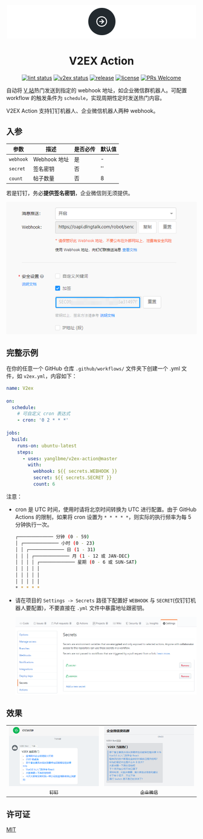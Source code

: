 <p align="center">
  <a href="https://github.com/yanglbme/v2ex-action">
    <img src="./images/logo.png">
  </a>
</p>

<h1 align="center">V2EX Action</h1>

<div align="center">

[![lint status](https://github.com/yanglbme/v2ex-action/workflows/Lint/badge.svg)](https://github.com/yanglbme/v2ex-action/actions) [![v2ex status](https://github.com/yanglbme/v2ex-action/workflows/V2ex/badge.svg)](https://github.com/yanglbme/v2ex-action/actions) [![release](https://img.shields.io/github/v/release/yanglbme/v2ex-action.svg)](../../releases) [![license](https://badgen.net/github/license/yanglbme/v2ex-action)](./LICENSE) [![PRs Welcome](https://badgen.net/badge/PRs/welcome/green)](../../pulls)

</div>

自动将 [V 站](https://v2ex.com)热门发送到指定的 webhook 地址，如企业微信群机器人。可配置 workflow 的触发条件为 `schedule`，实现周期性定时发送热门内容。

V2EX Action 支持钉钉机器人、企业微信机器人两种 webhook。

## 入参

|  参数  |  描述  |  是否必传  |  默认值  |
|---|---|---|---|
| `webhook` | Webhook 地址 | 是 | - |
| `secret` | 签名密钥 | 否 | '' |
| `count` | 帖子数量 | 否 | 8 |

若是钉钉，务必**提供签名密钥**，企业微信则无须提供。

![](./images/dingding_secret.png)

## 完整示例

在你的任意一个 GitHub 仓库 `.github/workflows/` 文件夹下创建一个 .yml 文件，如 `v2ex.yml`，内容如下：

```yml
name: V2ex

on:
  schedule:
    # 可自定义 cron 表达式
    - cron: '0 2 * * *'

jobs:
  build:
    runs-on: ubuntu-latest
    steps:
      - uses: yanglbme/v2ex-action@master
        with:
          webhook: ${{ secrets.WEBHOOK }}
          secret: ${{ secrets.SECRET }}
          count: 6
```

注意：

- cron 是 UTC 时间，使用时请将北京时间转换为 UTC 进行配置。由于 GitHub Actions 的限制，如果将 cron 设置为 `* * * * *`，则实际的执行频率为每 5 分钟执行一次。

  ```bash
  ┌───────────── 分钟 (0 - 59)
  │ ┌───────────── 小时 (0 - 23)
  │ │ ┌───────────── 日 (1 - 31)
  │ │ │ ┌───────────── 月 (1 - 12 或 JAN-DEC)
  │ │ │ │ ┌───────────── 星期 (0 - 6 或 SUN-SAT)
  │ │ │ │ │
  │ │ │ │ │
  │ │ │ │ │
  * * * * *
  ```

- 请在项目的 `Settings -> Secrets` 路径下配置好 `WEBHOOK` 与 `SECRET`(仅钉钉机器人要配置)，不要直接在 `.yml` 文件中暴露地址跟密钥。

  ![](./images/config.png)

## 效果

<table>
  <tr>
    <td align="center" style="width: 400px;">
      <a href="https://ding-doc.dingtalk.com/doc#/serverapi3/iydd5h">
        <img src="./images/dingding_res.png" style="width: 360px;"><br>
        <sub>钉钉</sub>
      </a>
    </td>
    <td align="center" style="width: 400px;">
      <a href="https://work.weixin.qq.com/api/doc/90000/90136/91770">
        <img src="./images/qyweixin_res.png" style="width: 360px;"><br>
        <sub>企业微信</sub>
      </a>
    </td>
  </tr>
</table>

## 许可证

[MIT](LICENSE)
